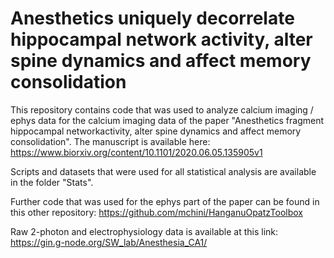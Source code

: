 # Anesthetics uniquely decorrelate hippocampal network activity, alter spine dynamics and affect memory consolidation

This repository contains code that was used to analyze calcium imaging / ephys data for the calcium imaging data of the paper "Anesthetics fragment hippocampal networkactivity, alter spine dynamics and affect memory consolidation".
The manuscript is available here: https://www.biorxiv.org/content/10.1101/2020.06.05.135905v1

Scripts and datasets that were used for all statistical analysis are available in the folder "Stats".

Further code that was used for the ephys part of the paper can be found in this other repository: https://github.com/mchini/HanganuOpatzToolbox

Raw 2-photon and electrophysiology data is available at this link: https://gin.g-node.org/SW_lab/Anesthesia_CA1/
